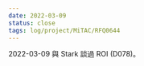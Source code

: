 ```yaml
---
date: 2022-03-09
status: close
tags: log/project/MiTAC/RFQ0644
---
```


2022-03-09 與 Stark 談過 ROI (D078)。
